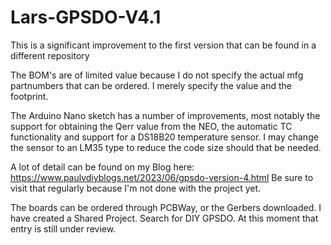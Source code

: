 # Lars-GPSDO-V4.1
This is a significant improvement to the first version that can be found in a different repository

The BOM's are of limited value because I do not specify the actual mfg partnumbers that can be ordered. I merely specify the value and the footprint.

The Arduino Nano sketch has a number of improvements, most notably the support for obtaining the Qerr value from the NEO, the automatic TC functionality and support for a DS18B20 temperature sensor.
I may change the sensor to an LM35 type to reduce the code size should that be needed.

A lot of detail can be found on my Blog here: https://www.paulvdiyblogs.net/2023/06/gpsdo-version-4.html
Be sure to visit that regularly because I'm not done with the project yet.

The boards can be ordered through PCBWay, or the Gerbers downloaded. I have created a Shared Project. Search for DIY GPSDO. At this moment that entry is still under review.

